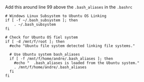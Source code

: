 

Add this around line 99 above the `.bash_aliases` in the `.bashrc`

```
# Windows Linux Subsystem to Ubuntu OS Linking
if [ -f ~/.bash_subsystem ]; then
    . ~/.bash_subsystem
fi
```



```
# Check for Ubuntu OS fiel system
if [ -d /mnt/f/root ]; then
  #echo "Ubuntu file system detected linking file systems."

  # Use Ubuntu system bash_aliases
  if [ -f /mnt/f/home/andre/.bash_aliases ]; then
    #echo "  .bash_aliases is loaded from the Ubuntu system."
    . /mnt/f/home/andre/.bash_aliases
  fi
fi

```